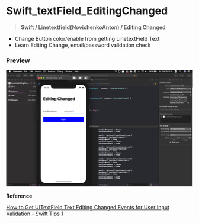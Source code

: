 # Swift_textField_EditingChanged

> **Swift / Linetextfield(NovichenkoAnton) / Editing Changed**



- Change Button color/enable from getting LinetextField Text
- Learn Editing Change, email/password validation check



### Preview

![README_src/Untitled.png](README_src/Untitled.png)





**Reference**

[How to Get UITextField Text Editing Changed Events for User Input Validation - Swift Tips 1](https://www.youtube.com/watch?v=XUH1O1BTUvo)
